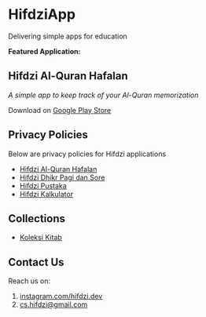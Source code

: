 # HifdziApp

Delivering simple apps for education

**Featured Application:**

## Hifdzi Al-Quran Hafalan

_A simple app to keep track of your Al-Quran memorization_

Download on [Google Play Store](https://play.google.com/store/apps/details?id=com.hifdziapp.hafalan)

## Privacy Policies

Below are privacy policies for Hifdzi applications

* [Hifdzi Al-Quran Hafalan](./hafalan/privacy_policy.md)
* [Hifdzi Dhikr Pagi dan Sore](./pagisore/privacy_policy.md)
* [Hifdzi Pustaka](./pustaka/privacy_policy.md)
* [Hifdzi Kalkulator](./kalkulator/privacy_policy.md)

## Collections

* [Koleksi Kitab](./pustaka/books.md)

## Contact Us

Reach us on:

1. [instagram.com/hifdzi.dev](https://instagram.com/hifdzi.dev)
2. [cs.hifdzi@gmail.com](mailto:cs.hifdzi@gmail.com)
